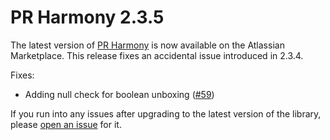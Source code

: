 # PR Harmony 2.3.5

The latest version of [PR Harmony](https://github.com/monitorjbl/pr-harmony) is now available on the Atlassian Marketplace. This release fixes an accidental issue introduced in 2.3.4.

Fixes:

* Adding null check for boolean unboxing ([#59](https://github.com/monitorjbl/pr-harmony/issues/59))

If you run into any issues after upgrading to the latest version of the library, please [open an issue](https://github.com/monitorjbl/pr-harmony/issues) for it.
